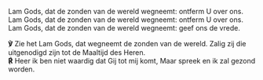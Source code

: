 Lam Gods, dat de zonden van de wereld wegneemt: ontferm U over ons.  
Lam Gods, dat de zonden van de wereld wegneemt: ontferm U over ons.  
Lam Gods, dat de zonden van de wereld wegneemt: geef ons de vrede.

**℣** Zie het Lam Gods, dat wegneemt de zonden van de wereld. Zalig zij
die uitgenodigd zijn tot de Maaltijd des Heren.  
**℟** Heer ik ben niet waardig dat Gij tot mij komt, Maar spreek en ik
zal gezond worden.
